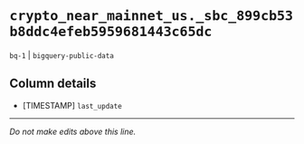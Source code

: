 # `crypto_near_mainnet_us._sbc_899cb53b8ddc4efeb5959681443c65dc`
`bq-1` | `bigquery-public-data`

## Column details
* [TIMESTAMP] `last_update`

-------------------------------------------------------------------------------
*Do not make edits above this line.*
